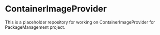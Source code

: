 # ContainerImageProvider
This is a placeholder repository for working on ContainerImageProvider for PackageManagement project.
